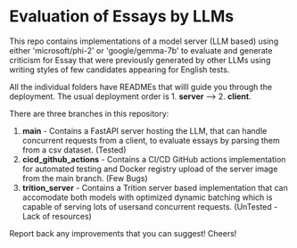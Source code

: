 # Evaluation of Essays by LLMs

This repo contains implementations of a model server (LLM based) using either 'microsoft/phi-2' or 'google/gemma-7b' to evaluate and generate criticism for Essay that were previously generated by other LLMs using writing styles of few candidates appearing for English tests.

All the individual folders have READMEs that willl guide you through the deployment. The usual deployment order is 1. **server** --> 2. **client**.

There are three branches in this repository:

1. **main** - Contains a FastAPI server hosting the LLM, that can handle concurrent requests from a client, to evaluate essays by parsing them from a csv dataset. (Tested)
2. **cicd_github_actions** - Contains a CI/CD GitHub actions implementation for automated testing and Docker registry upload of the server image from the main branch. (Few Bugs)
3. **trition_server** - Contains a Trition server based implementation that can accomodate both models with optimized dynamic batching which is capable of serving lots of usersand concurrent requests. (UnTested - Lack of resources)

Report back any improvements that you can suggest! Cheers!
